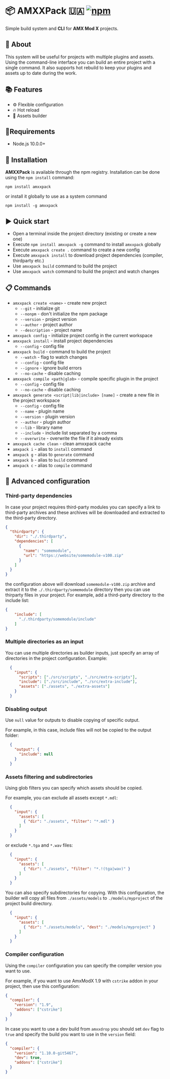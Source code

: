 # 📦 AMXXPack 🇺🇦 [![npm](https://img.shields.io/npm/v/amxxpack.svg)](https://www.npmjs.com/package/amxxpack)
Simple build system and **CLI** for **AMX Mod X** projects.

## 📄 About

This system will be useful for projects with multiple plugins and assets. Using the command-line interface you can build an entire project with a single command. It also supports hot rebuild to keep your plugins and assets up to date during the work.


## 📚 Features
- ⚙ Flexible configuration
- 🔥 Hot reload
- 🧸 Assets builder

## 🔄Requirements
- Node.js 10.0.0+

## 🔧 Installation
**AMXXPack** is available through the npm registry.
Installation can be done using the `npm install` command:
```
npm install amxxpack
```

or install it globally to use as a system command
```
npm install -g amxxpack
```

## ▶ Quick start
- Open a terminal inside the project directory (existing or create a new one)
- Execute `npm install amxxpack -g` command to install `amxxpack` globally
- Execute `amxxpack create .` command to create a new config
- Execute `amxxpack install` to download project dependencies (compiler, thirdparty etc.)
- Use `amxxpack build` command to build the project
- Use `amxxpack watch` command to build the project and watch changes

## 📋 Commands
- `amxxpack create <name>` - create new project
  - `--git` - initialize git
  - `--nonpm` - don't initialize the npm package 
  - `--version` - project version
  - `--author` - project author
  - `--description` - project name
- `amxxpack config` - initialize project config in the current workspace
- `amxxpack install` - install project dependencies
  - `--config` - config file
- `amxxpack build` - command to build the project
  - `--watch` - flag to watch changes
  - `--config` - config file
  - `--ignore` - ignore build errors
  - `--no-cache` - disable caching
- `amxxpack compile <path|glob>` - compile specific plugin in the project
  - `--config` - config file
  - `--no-cache` - disable caching
- `amxxpack generate <script|lib|include> [name]` - create a new file in the project workspace
  - `--config` - config file
  - `--name` - plugin name
  - `--version` - plugin version
  - `--author` - plugin author
  - `--lib` - library name
  - `--include` - include list separated by a comma
  - `--overwrite` - overwrite the file if it already exists
- `amxxpack cache clean` - clean amxxpack cache
- `amxpack i` - alias to `install` command
- `amxpack g` - alias to `generate` command
- `amxpack b` - alias to `build` command
- `amxpack c` - alias to `compile` command

## 🦸 Advanced configuration

### Third-party dependencies
In case your project requires third-party modules you can specify a link to third-party archives and these archives will be downloaded and extracted to the third-party directory.
```json
{
  "thirdparty": {
    "dir": "./.thirdparty",
    "dependencies": [
      {
        "name": "somemodule",
        "url": "https://website/somemodule-v100.zip"
      }
    ]
  }
}
```

the configuration above will download `somemodule-v100.zip` archive and extract it to the `./.thirdparty/somemodule` directory then you can use thirparty files in your project. For example, add a third-party directory to the include list:
```json
{
    "include": [
      "./.thirdparty/somemodule/include"
    ]
}
```

### Multiple directories as an input
You can use multiple directories as builder inputs, just specify an array of directories in the project configuration. Example:

```json
  {
    "input": {
      "scripts": ["./src/scripts", "./src/extra-scripts"],
      "include": ["./src/include", "./src/extra-include"],
      "assets": ["./assets", "./extra-assets"]
    }
  }
```

### Disabling output
Use `null` value for outputs to disable copying of specific output.

For example, in this case, include files will not be copied to the output folder:

```json
  {
    "output": {
      "include": null
    }
  }
```

### Assets filtering and subdirectories
Using glob filters you can specify which assets should be copied.

For example, you can exclude all assets except `*.mdl`:
```json
  {
    "input": {
      "assets": [
        { "dir": "./assets", "filter": "*.mdl" }
      ]
    }
  }
```

or exclude `*.tga` and `*.wav` files:
```json
  {
    "input": {
      "assets": [
        { "dir": "./assets", "filter": "*.!(tga|wav)" }
      ]
    }
  }
```

You can also specify subdirectories for copying. With this configuration, the builder will copy all files from `./assets/models` to `./models/myproject` of the project build directory.
```json
  {
    "input": {
      "assets": [
        { "dir": "./assets/models", "dest": "./models/myproject" }
      ]
    }
  }
```

### Compiler configuration
Using the `compiler` configuration you can specify the compiler version you want to use.

For example, if you want to use AmxModX 1.9 with `cstrike` addon in your project, then use this configuration:
```json
{
  "compiler": {
    "version": "1.9",
    "addons": ["cstrike"]
  }
}
```

In case you want to use a dev build from `amxxdrop` you should set `dev` flag to `true` and specify the build you want to use in the `version` field:
```json
{
  "compiler": {
    "version": "1.10.0-git5467",
    "dev": true,
    "addons": ["cstrike"]
  }
}
```
